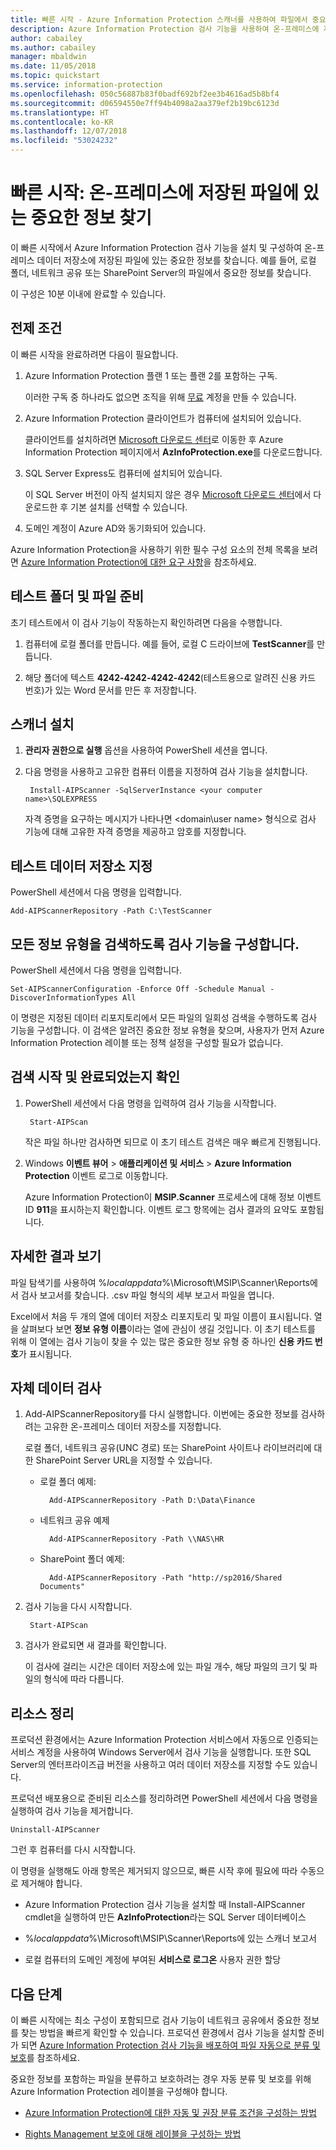 ```yaml
---
title: 빠른 시작 - Azure Information Protection 스캐너를 사용하여 파일에서 중요한 정보 찾기 - AIP
description: Azure Information Protection 검사 기능을 사용하여 온-프레미스에 저장된 파일에 있는 중요한 정보를 찾습니다.
author: cabailey
ms.author: cabailey
manager: mbaldwin
ms.date: 11/05/2018
ms.topic: quickstart
ms.service: information-protection
ms.openlocfilehash: 050c56887b83f0badf692bf2ee3b4616ad5b8bf4
ms.sourcegitcommit: d06594550e7ff94b4098a2aa379ef2b19bc6123d
ms.translationtype: HT
ms.contentlocale: ko-KR
ms.lasthandoff: 12/07/2018
ms.locfileid: "53024232"
---
```

# <a name="quickstart-find-what-sensitive-information-you-have-in-files-stored-on-premises"></a>빠른 시작: 온-프레미스에 저장된 파일에 있는 중요한 정보 찾기

이 빠른 시작에서 Azure Information Protection 검사 기능을 설치 및 구성하여 온-프레미스 데이터 저장소에 저장된 파일에 있는 중요한 정보를 찾습니다. 예를 들어, 로컬 폴더, 네트워크 공유 또는 SharePoint Server의 파일에서 중요한 정보를 찾습니다. 

이 구성은 10분 이내에 완료할 수 있습니다.

## <a name="prerequisites"></a>전제 조건

이 빠른 시작을 완료하려면 다음이 필요합니다.

1. Azure Information Protection 플랜 1 또는 플랜 2를 포함하는 구독.
    
    이러한 구독 중 하나라도 없으면 조직을 위해 [무료](https://portal.office.com/Signup/Signup.aspx?OfferId=87dd2714-d452-48a0-a809-d2f58c4f68b7) 계정을 만들 수 있습니다.

2. Azure Information Protection 클라이언트가 컴퓨터에 설치되어 있습니다. 
    
    클라이언트를 설치하려면 [Microsoft 다운로드 센터](https://www.microsoft.com/en-us/download/details.aspx?id=53018)로 이동한 후 Azure Information Protection 페이지에서 **AzInfoProtection.exe**를 다운로드합니다.
    
3. SQL Server Express도 컴퓨터에 설치되어 있습니다.
    
    이 SQL Server 버전이 아직 설치되지 않은 경우 [Microsoft 다운로드 센터](https://www.microsoft.com/en-us/sql-server/sql-server-editions-express)에서 다운로드한 후 기본 설치를 선택할 수 있습니다.

4. 도메인 계정이 Azure AD와 동기화되어 있습니다.

Azure Information Protection을 사용하기 위한 필수 구성 요소의 전체 목록을 보려면 [Azure Information Protection에 대한 요구 사항](requirements.md)을 참조하세요.

## <a name="prepare-a-test-folder-and-file"></a>테스트 폴더 및 파일 준비

초기 테스트에서 이 검사 기능이 작동하는지 확인하려면 다음을 수행합니다.

1. 컴퓨터에 로컬 폴더를 만듭니다. 예를 들어, 로컬 C 드라이브에 **TestScanner**를 만듭니다.

2. 해당 폴더에 텍스트 **4242-4242-4242-4242**(테스트용으로 알려진 신용 카드 번호)가 있는 Word 문서를 만든 후 저장합니다.

## <a name="install-the-scanner"></a>스캐너 설치

1. **관리자 권한으로 실행** 옵션을 사용하여 PowerShell 세션을 엽니다.

2. 다음 명령을 사용하고 고유한 컴퓨터 이름을 지정하여 검사 기능을 설치합니다.
    
        Install-AIPScanner -SqlServerInstance <your computer name>\SQLEXPRESS
    
    자격 증명을 요구하는 메시지가 나타나면 \<domain\user name> 형식으로 검사 기능에 대해 고유한 자격 증명을 제공하고 암호를 지정합니다. 

## <a name="specify-your-test-data-store"></a>테스트 데이터 저장소 지정

PowerShell 세션에서 다음 명령을 입력합니다.

    Add-AIPScannerRepository -Path C:\TestScanner

## <a name="configure-the-scanner-to-discover-all-information-types"></a>모든 정보 유형을 검색하도록 검사 기능을 구성합니다.

PowerShell 세션에서 다음 명령을 입력합니다.

    Set-AIPScannerConfiguration -Enforce Off -Schedule Manual -DiscoverInformationTypes All

이 명령은 지정된 데이터 리포지토리에서 모든 파일의 일회성 검색을 수행하도록 검사 기능을 구성합니다. 이 검색은 알려진 중요한 정보 유형을 찾으며, 사용자가 먼저 Azure Information Protection 레이블 또는 정책 설정을 구성할 필요가 없습니다.

## <a name="start-the-scan-and-confirm-it-finished"></a>검색 시작 및 완료되었는지 확인

1. PowerShell 세션에서 다음 명령을 입력하여 검사 기능을 시작합니다.
    
        Start-AIPScan
    
    작은 파일 하나만 검사하면 되므로 이 초기 테스트 검색은 매우 빠르게 진행됩니다. 

2. Windows **이벤트 뷰어** > **애플리케이션 및 서비스** > **Azure Information Protection** 이벤트 로그로 이동합니다. 
    
    Azure Information Protection이 **MSIP.Scanner** 프로세스에 대해 정보 이벤트 ID **911**을 표시하는지 확인합니다. 이벤트 로그 항목에는 검사 결과의 요약도 포함됩니다.

## <a name="see-detailed-results"></a>자세한 결과 보기

파일 탐색기를 사용하여 %*localappdata*%\Microsoft\MSIP\Scanner\Reports에서 검사 보고서를 찾습니다. .csv 파일 형식의 세부 보고서 파일을 엽니다.

Excel에서 처음 두 개의 열에 데이터 저장소 리포지토리 및 파일 이름이 표시됩니다. 열을 살펴보다 보면 **정보 유형 이름**이라는 열에 관심이 생길 것입니다. 이 초기 테스트를 위해 이 열에는 검사 기능이 찾을 수 있는 많은 중요한 정보 유형 중 하나인 **신용 카드 번호**가 표시됩니다.

## <a name="scan-your-own-data"></a>자체 데이터 검사

1. Add-AIPScannerRepository를 다시 실행합니다. 이번에는 중요한 정보를 검사하려는 고유한 온-프레미스 데이터 저장소를 지정합니다. 
    
    로컬 폴더, 네트워크 공유(UNC 경로) 또는 SharePoint 사이트나 라이브러리에 대한 SharePoint Server URL을 지정할 수 있습니다. 
    
    - 로컬 폴더 예제:
        
            Add-AIPScannerRepository -Path D:\Data\Finance
    
    - 네트워크 공유 예제
        
            Add-AIPScannerRepository -Path \\NAS\HR
    
    - SharePoint 폴더 예제:
        
            Add-AIPScannerRepository -Path "http://sp2016/Shared Documents"

2. 검사 기능을 다시 시작합니다.
    
        Start-AIPScan

3. 검사가 완료되면 새 결과를 확인합니다. 
    
    이 검사에 걸리는 시간은 데이터 저장소에 있는 파일 개수, 해당 파일의 크기 및 파일의 형식에 따라 다릅니다. 

## <a name="clean-up-resources"></a>리소스 정리

프로덕션 환경에서는 Azure Information Protection 서비스에서 자동으로 인증되는 서비스 계정을 사용하여 Windows Server에서 검사 기능을 실행합니다. 또한 SQL Server의 엔터프라이즈급 버전을 사용하고 여러 데이터 저장소를 지정할 수도 있습니다. 

프로덕션 배포용으로 준비된 리소스를 정리하려면 PowerShell 세션에서 다음 명령을 실행하여 검사 기능을 제거합니다.

    Uninstall-AIPScanner

그런 후 컴퓨터를 다시 시작합니다.

이 명령을 실행해도 아래 항목은 제거되지 않으므로, 빠른 시작 후에 필요에 따라 수동으로 제거해야 합니다.

- Azure Information Protection 검사 기능을 설치할 때 Install-AIPScanner cmdlet을 실행하여 만든 **AzInfoProtection**라는 SQL Server 데이터베이스 

- %*localappdata*%\Microsoft\MSIP\Scanner\Reports에 있는 스캐너 보고서

- 로컬 컴퓨터의 도메인 계정에 부여된 **서비스로 로그온** 사용자 권한 할당


## <a name="next-steps"></a>다음 단계

이 빠른 시작에는 최소 구성이 포함되므로 검사 기능이 네트워크 공유에서 중요한 정보를 찾는 방법을 빠르게 확인할 수 있습니다. 프로덕션 환경에서 검사 기능을 설치할 준비가 되면 [Azure Information Protection 검사 기능을 배포하여 파일 자동으로 분류 및 보호](deploy-aip-scanner.md)를 참조하세요.

중요한 정보를 포함하는 파일을 분류하고 보호하려는 경우 자동 분류 및 보호를 위해 Azure Information Protection 레이블을 구성해야 합니다.

- [Azure Information Protection에 대한 자동 및 권장 분류 조건을 구성하는 방법](configure-policy-classification.md)

- [Rights Management 보호에 대해 레이블을 구성하는 방법](configure-policy-protection.md)